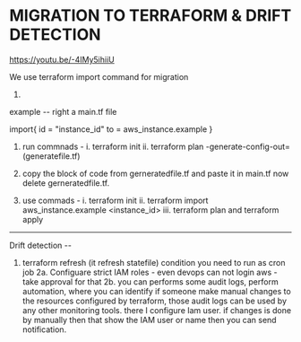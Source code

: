 # MIGRATION TO TERRAFORM & DRIFT DETECTION

https://youtu.be/-4IMy5ihiiU

We use terraform import command for migration

1.
example -- right a main.tf file

import{
id = "instance_id"
to = aws_instance.example
}

1. run commnads -
   i. terraform init
   ii. terraform plan -generate-config-out=<name of config file>(generatefile.tf)

2. copy the block of code from gerneratedfile.tf and paste it in main.tf
   now delete gerneratedfile.tf.

3. use commads -
     i. terraform init
     ii. terraform import aws_instance.example <instance_id>
     iii. terraform plan and terraform apply


------------------------------------------------------------------------

Drift detection -- 

1. terraform refresh (it refresh statefile) condition you need to run as cron job
2a.  Configuare strict IAM roles - even devops can not login aws - take approval for that
2b. you can performs some audit logs, perform automation, where you can identify if someone make manual changes to the resources configured by terraform, those audit logs can be used by any other monitoring tools. there I configure Iam user.
if changes is done by manually then that show the IAM user or name then you can send notification.
   
